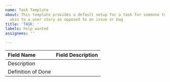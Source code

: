 ```yaml
---
name: Task Template
about: This template provides a default setup for a task for someone to do and complete
  akin to a user story as opposed to an issue or bug
title: 'TASK: '
labels: help wanted
assignees: ''

---
```


| Field Name             | Field Description                       |
| :--------------------- | :--------------------------------- |
| Description             |                                                  |
| Definition of Done  |                                                  |

